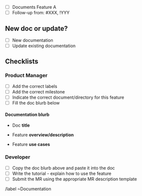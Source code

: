 <!-- See the general documentation guidelines https://rollup-umd.github.io/documentation -->

<!-- Mention "documentation" or "docs" in the issue title -->

<!-- Use this description template for new docs or updates to existing docs. -->

- [ ] Documents Feature A <!-- feature name -->
- [ ] Follow-up from: #XXX, !YYY <!-- Mention related issues, MRs, and epics when available -->

## New doc or update?

<!-- Mark either of these boxes: -->

- [ ] New documentation
- [ ] Update existing documentation

## Checklists

### Product Manager

- [ ] Add the correct labels
- [ ] Add the correct milestone
- [ ] Indicate the correct document/directory for this feature <!-- (ping the tech writers for help if you're not sure) -->
- [ ] Fill the doc blurb below

#### Documentation blurb

- Doc **title**

    <!-- write the doc title here -->

- Feature **overview/description**

    <!-- Write the feature overview here -->

- Feature **use cases**

    <!-- Write the use cases here -->

### Developer

- [ ] Copy the doc blurb above and paste it into the doc
- [ ] Write the tutorial - explain how to use the feature
- [ ] Submit the MR using the appropriate MR description template

/label ~Documentation
